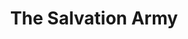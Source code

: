 ---
title: "The Salvation Army"
url: /buffalo/the-salvation-army-niagara-falls-boulevard/
shop: charity
---